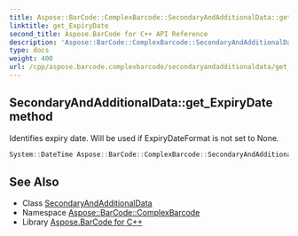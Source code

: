 ```yaml
---
title: Aspose::BarCode::ComplexBarcode::SecondaryAndAdditionalData::get_ExpiryDate method
linktitle: get_ExpiryDate
second_title: Aspose.BarCode for C++ API Reference
description: 'Aspose::BarCode::ComplexBarcode::SecondaryAndAdditionalData::get_ExpiryDate method. Identifies expiry date. Will be used if ExpiryDateFormat is not set to None in C++.'
type: docs
weight: 400
url: /cpp/aspose.barcode.complexbarcode/secondaryandadditionaldata/get_expirydate/
---
```

## SecondaryAndAdditionalData::get_ExpiryDate method


Identifies expiry date. Will be used if ExpiryDateFormat is not set to None.

```cpp
System::DateTime Aspose::BarCode::ComplexBarcode::SecondaryAndAdditionalData::get_ExpiryDate() const
```

## See Also

* Class [SecondaryAndAdditionalData](../)
* Namespace [Aspose::BarCode::ComplexBarcode](../../)
* Library [Aspose.BarCode for C++](../../../)

